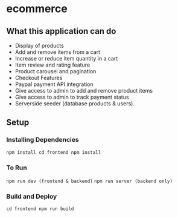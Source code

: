 # ecommerce

## What this application can do 
* Display of products
* Add and remove items from a cart
* Increase or reduce item quantity in a cart
* Item review and rating feature
* Product carousel and pagination
* Checkout Features
* Paypal payment API integration
* Give access to admin to add and remove product items
* Give access to admin to track payment status
* Serverside seeder (database products & users).

## Setup 

### Installing Dependencies
`
npm install
cd frontend
npm install 
`
### To Run
`
npm run dev (frontend & backend)
`
`
npm run server (backend only)
`

### Build and Deploy
`
cd frontend
npm run build
`
